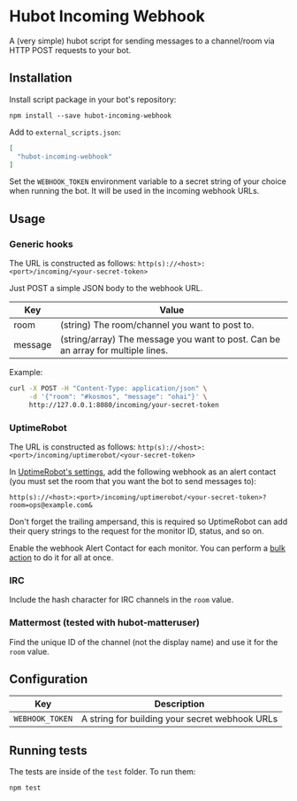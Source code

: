 # Hubot Incoming Webhook

A (very simple) hubot script for sending messages to a channel/room via HTTP
POST requests to your bot.

## Installation

Install script package in your bot's repository:

    npm install --save hubot-incoming-webhook

Add to `external_scripts.json`:

```json
[
  "hubot-incoming-webhook"
]
```

Set the `WEBHOOK_TOKEN` environment variable to a secret string of your choice
when running the bot. It will be used in the incoming webhook URLs.

## Usage

### Generic hooks

The URL is constructed as follows: `http(s)://<host>:<port>/incoming/<your-secret-token>`

Just POST a simple JSON body to the webhook URL.

| Key | Value |
| --- | ----- |
| room | (string) The room/channel you want to post to. |
| message | (string/array) The message you want to post. Can be an array for multiple lines. |

Example:

```sh
curl -X POST -H "Content-Type: application/json" \
     -d '{"room": "#kosmos", "message": "ohai"}' \
     http://127.0.0.1:8080/incoming/your-secret-token
```

### UptimeRobot

The URL is constructed as follows: `http(s)://<host>:<port>/incoming/uptimerobot/<your-secret-token>`

In [UptimeRobot's settings](https://uptimerobot.com/dashboard#mySettings),
add the following webhook as an alert contact (you must set the room that you
want the bot to send messages to):

```
http(s)://<host>:<port>/incoming/uptimerobot/<your-secret-token>?room=ops@example.com&
```

Don't forget the trailing ampersand, this is required so UptimeRobot can add
their query strings to the request for the monitor ID, status, and so on.

Enable the webhook Alert Contact for each monitor. You can perform a
[bulk action](https://uptimerobot.com/dashboard#bulkActions) to do it for all
at once.

### IRC

Include the hash character for IRC channels in the `room` value.

### Mattermost (tested with hubot-matteruser)

Find the unique ID of the channel (not the display name) and use it for the `room` value.

## Configuration

| Key | Description |
| --- | ----------- |
| `WEBHOOK_TOKEN` | A string for building your secret webhook URLs

## Running tests

The tests are inside of the `test` folder. To run them:

```sh
npm test
```
